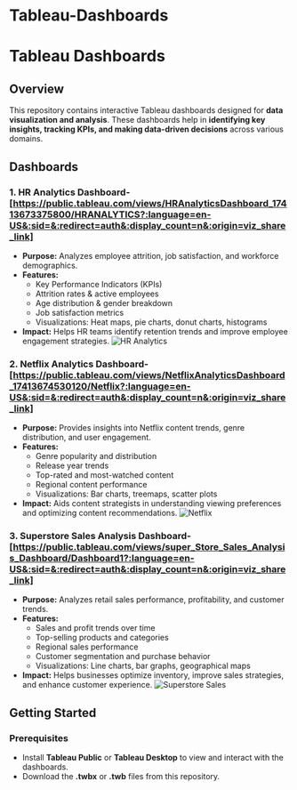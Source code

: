 # Tableau-Dashboards
# Tableau Dashboards

## Overview
This repository contains interactive Tableau dashboards designed for **data visualization and analysis**. These dashboards help in **identifying key insights, tracking KPIs, and making data-driven decisions** across various domains.

## Dashboards
### 1. **HR Analytics Dashboard**-[https://public.tableau.com/views/HRAnalyticsDashboard_17413673375800/HRANALYTICS?:language=en-US&:sid=&:redirect=auth&:display_count=n&:origin=viz_share_link]
- **Purpose:** Analyzes employee attrition, job satisfaction, and workforce demographics.
- **Features:**
  - Key Performance Indicators (KPIs)
  - Attrition rates & active employees
  - Age distribution & gender breakdown
  - Job satisfaction metrics
  - Visualizations: Heat maps, pie charts, donut charts, histograms
- **Impact:** Helps HR teams identify retention trends and improve employee engagement strategies.
![HR Analytics](https://github.com/user-attachments/assets/b89b4177-2338-40d3-b300-bd64b0a6449b)

### 2. **Netflix Analytics Dashboard**-[https://public.tableau.com/views/NetflixAnalyticsDashboard_17413674530120/Netflix?:language=en-US&:sid=&:redirect=auth&:display_count=n&:origin=viz_share_link]
- **Purpose:** Provides insights into Netflix content trends, genre distribution, and user engagement.
- **Features:**
  - Genre popularity and distribution
  - Release year trends
  - Top-rated and most-watched content
  - Regional content performance
  - Visualizations: Bar charts, treemaps, scatter plots
- **Impact:** Aids content strategists in understanding viewing preferences and optimizing content recommendations.
![Netflix](https://github.com/user-attachments/assets/c1f4213b-0471-4b1e-a12e-89e2e25a0eec)

### 3. **Superstore Sales Analysis Dashboard**-[https://public.tableau.com/views/super_Store_Sales_Analysis_Dashboard/Dashboard1?:language=en-US&:sid=&:redirect=auth&:display_count=n&:origin=viz_share_link]
- **Purpose:** Analyzes retail sales performance, profitability, and customer trends.
- **Features:**
  - Sales and profit trends over time
  - Top-selling products and categories
  - Regional sales performance
  - Customer segmentation and purchase behavior
  - Visualizations: Line charts, bar graphs, geographical maps
- **Impact:** Helps businesses optimize inventory, improve sales strategies, and enhance customer experience.
![Superstore Sales](https://github.com/user-attachments/assets/afac5376-38f4-4c8c-be67-01cd2b92a90c)

## Getting Started
### Prerequisites
- Install **Tableau Public** or **Tableau Desktop** to view and interact with the dashboards.
- Download the **.twbx** or **.twb** files from this repository.

